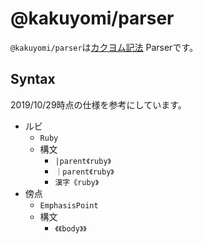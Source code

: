 # @kakuyomi/parser

`@kakuyomi/parser`は[カクヨム記法](https://kakuyomu.jp/help/entry/notation) Parserです。

## Syntax

2019/10/29時点の仕様を参考にしています。

- ルビ
  - `Ruby`
  - 構文
    - `|parent《ruby》`
    - `｜parent《ruby》`
    - `漢字《ruby》`
- 傍点
  - `EmphasisPoint`
  - 構文
    - `《《body》》`
